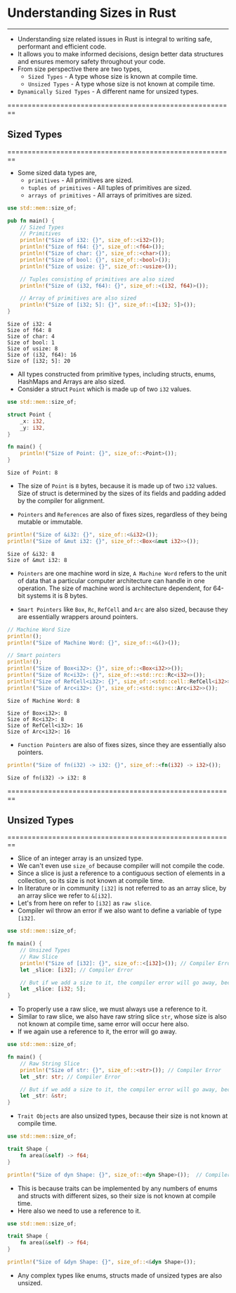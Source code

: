 # Understanding Sizes in Rust
----------------------------------------------
- Understanding size related issues in Rust is integral to writing safe, performant and efficient code.
- It allows you to make informed decisions, design better data structures and ensures memory safety throughout your code.
- From size perspective there are two types,
    - `Sized Types` - A type whose size is known at compile time.
    - `Unsized Types` - A type whose size is not known at compile time.
- `Dynamically Sized Types` - A different name for unsized types.

========================================================
## Sized Types
========================================================
- Some sized data types are,
    - `primitives` - All primitives are sized.
    - `tuples of primitives` - All tuples of primitives are sized.
    - `arrays of primitives` - All arrays of primitives are sized.
```rust
use std::mem::size_of;

pub fn main() {
    // Sized Types
    // Primitives
    println!("Size of i32: {}", size_of::<i32>());
    println!("Size of f64: {}", size_of::<f64>());
    println!("Size of char: {}", size_of::<char>());
    println!("Size of bool: {}", size_of::<bool>());
    println!("Size of usize: {}", size_of::<usize>());

    // Tuples consisting of primitives are also sized
    println!("Size of (i32, f64): {}", size_of::<(i32, f64)>());

    // Array of primitives are also sized
    println!("Size of [i32; 5]: {}", size_of::<[i32; 5]>());
}
```
```shell
Size of i32: 4
Size of f64: 8
Size of char: 4
Size of bool: 1
Size of usize: 8
Size of (i32, f64): 16
Size of [i32; 5]: 20
```
- All types constructed from primitive types, including structs, enums, HashMaps and Arrays are also sized.
- Consider a struct `Point` which is made up of two `i32` values.
```rust
use std::mem::size_of;

struct Point {
    _x: i32,
    _y: i32,
}

fn main() {
    println!("Size of Point: {}", size_of::<Point>());
}
```
```shell
Size of Point: 8
```
- The size of `Point` is `8` bytes, because it is made up of two `i32` values. Size of struct is determined by the sizes of its fields and padding added by the compiler for alignment.

- `Pointers` and `References` are also of fixes sizes, regardless of they being mutable or immutable.
```rust
println!("Size of &i32: {}", size_of::<&i32>());
println!("Size of &mut i32: {}", size_of::<Box<&mut i32>>());
```
```shell
Size of &i32: 8
Size of &mut i32: 8
```
- `Pointers` are one machine word in size, `A Machine Word` refers to the unit of data that a particular computer architecture can handle in one operation. The size of
machine word is architecture dependent, for 64-bit systems it is 8 bytes.

- `Smart Pointers` like `Box`, `Rc`, `RefCell` and `Arc` are also sized, because they are essentially wrappers around pointers.
```rust
// Machine Word Size
println!();
println!("Size of Machine Word: {}", size_of::<&()>());

// Smart pointers
println!();
println!("Size of Box<i32>: {}", size_of::<Box<i32>>());
println!("Size of Rc<i32>: {}", size_of::<std::rc::Rc<i32>>());
println!("Size of RefCell<i32>: {}", size_of::<std::cell::RefCell<i32>>());
println!("Size of Arc<i32>: {}", size_of::<std::sync::Arc<i32>>());
```
```shell
Size of Machine Word: 8

Size of Box<i32>: 8
Size of Rc<i32>: 8
Size of RefCell<i32>: 16
Size of Arc<i32>: 16
```
- `Function Pointers` are also of fixes sizes, since they are essentially also pointers.
```rust
println!("Size of fn(i32) -> i32: {}", size_of::<fn(i32) -> i32>());
```
```shell
Size of fn(i32) -> i32: 8
```
========================================================
## Unsized Types
========================================================
- Slice of an integer array is an unsized type.
- We can't even use `size_of` because compiler will not compile the code.
- Since a slice is just a reference to a contiguous section of elements in a collection, so its size is not known at compile time.
- In literature or in community `[i32]` is not referred to as an array slice, by an array slice we refer to `&[i32]`.
- Let's from here on refer to `[i32]` as `raw slice`.
- Compiler wil throw an error if we also want to define a variable of type `[i32]`.
```rust
use std::mem::size_of;

fn main() {
    // Unsized Types
    // Raw Slice
    println!("Size of [i32]: {}", size_of::<[i32]>()); // Compiler Error
    let _slice: [i32]; // Compiler Error

    // But if we add a size to it, the compiler error will go away, because it will convert from a raw slice to an array
    let _slice: [i32; 5];
}
```
- To properly use a raw slice, we must always use a reference to it.
- Similar to raw slice, we also have raw string slice `str`, whose size is also not known at compile time, same error will occur here also.
- If we again use a reference to it, the error will go away.
```rust
use std::mem::size_of;

fn main() {
    // Raw String Slice
    println!("Size of str: {}", size_of::<str>()); // Compiler Error
    let _str: str; // Compiler Error

    // But if we add a size to it, the compiler error will go away, because it will convert from a raw string slice to a string
    let _str: &str;
}
```
- `Trait Objects` are also unsized types, because their size is not known at compile time.
```rust
use std::mem::size_of;

trait Shape {
    fn area(&self) -> f64;
}

println!("Size of dyn Shape: {}", size_of::<dyn Shape>());  // Compiler Error
```
- This is because traits can be implemented by any numbers of enums and structs with different sizes, so their size is not known at compile time.
- Here also we need to use a reference to it.
```rust
use std::mem::size_of;

trait Shape {
    fn area(&self) -> f64;
}

println!("Size of &dyn Shape: {}", size_of::<&dyn Shape>());
```
- Any complex types like enums, structs made of unsized types are also unsized.